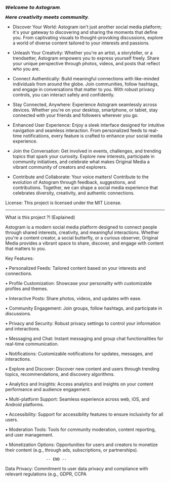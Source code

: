 𝙒𝙚𝙡𝙘𝙤𝙢𝙚 𝙩𝙤 𝘼𝙨𝙩𝙤𝙜𝙧𝙖𝙢.

𝙃𝙚𝙧𝙚 𝙘𝙧𝙚𝙖𝙩𝙞𝙫𝙞𝙩𝙮 𝙢𝙚𝙚𝙩𝙨 𝙘𝙤𝙢𝙢𝙪𝙣𝙞𝙩𝙮.

- Discover Your World:
Astogram isn't just another social media platform; it's your gateway to discovering and sharing the moments that define you. From captivating visuals to thought-provoking discussions, explore a world of diverse content tailored to your interests and passions.

- Unleash Your Creativity:
Whether you're an artist, a storyteller, or a trendsetter, Astogram empowers you to express yourself freely. Share your unique perspective through photos, videos, and posts that reflect who you are.

- Connect Authentically:
Build meaningful connections with like-minded individuals from around the globe. Join communities, follow hashtags, and engage in conversations that matter to you. With robust privacy controls, you can interact safely and confidently.

- Stay Connected, Anywhere:
Experience Astogram seamlessly across devices. Whether you're on your desktop, smartphone, or tablet, stay connected with your friends and followers wherever you go.

- Enhanced User Experience:
Enjoy a sleek interface designed for intuitive navigation and seamless interaction. From personalized feeds to real-time notifications, every feature is crafted to enhance your social media experience.

- Join the Conversation:
Get involved in events, challenges, and trending topics that spark your curiosity. Explore new interests, participate in community initiatives, and celebrate what makes Original Media a vibrant community of creators and explorers.

- Contribute and Collaborate:
Your voice matters! Contribute to the evolution of Astogram through feedback, suggestions, and contributions. Together, we can shape a social media experience that celebrates diversity, creativity, and authentic connections.

License:
This project is licensed under the MIT License.
_______________________________________________________________

What is this project ?! (Explained)

Astogram is a modern social media platform designed to connect people through shared interests, creativity, and meaningful interactions. Whether you're a content creator, a social butterfly, or a curious observer, Original Media provides a vibrant space to share, discover, and engage with content that matters to you.

Key Features:

• Personalized Feeds: Tailored content based on your interests and connections.

• Profile Customization: Showcase your personality with customizable profiles and themes.

• Interactive Posts: Share photos, videos, and updates with ease.
    
• Community Engagement: Join groups, follow hashtags, and participate in discussions.

• Privacy and Security: Robust privacy settings to control your information and interactions.

• Messaging and Chat: Instant messaging and group chat functionalities for real-time communication.

• Notifications: Customizable notifications for updates, messages, and interactions.

• Explore and Discover: Discover new content and users through trending topics, recommendations, and discovery algorithms.

• Analytics and Insights: Access analytics and insights on your content performance and audience engagement.

• Multi-platform Support: Seamless experience across web, iOS, and Android platforms.

• Accessibility: Support for accessibility features to ensure inclusivity for all users.

• Moderation Tools: Tools for community moderation, content reporting, and user management.

• Monetization Options: Opportunities for users and creators to monetize their content (e.g., through ads, subscriptions, or partnerships).

                      -- END --
Data Privacy: Commitment to user data privacy and compliance with relevant regulations (e.g., GDPR, CCPA  

